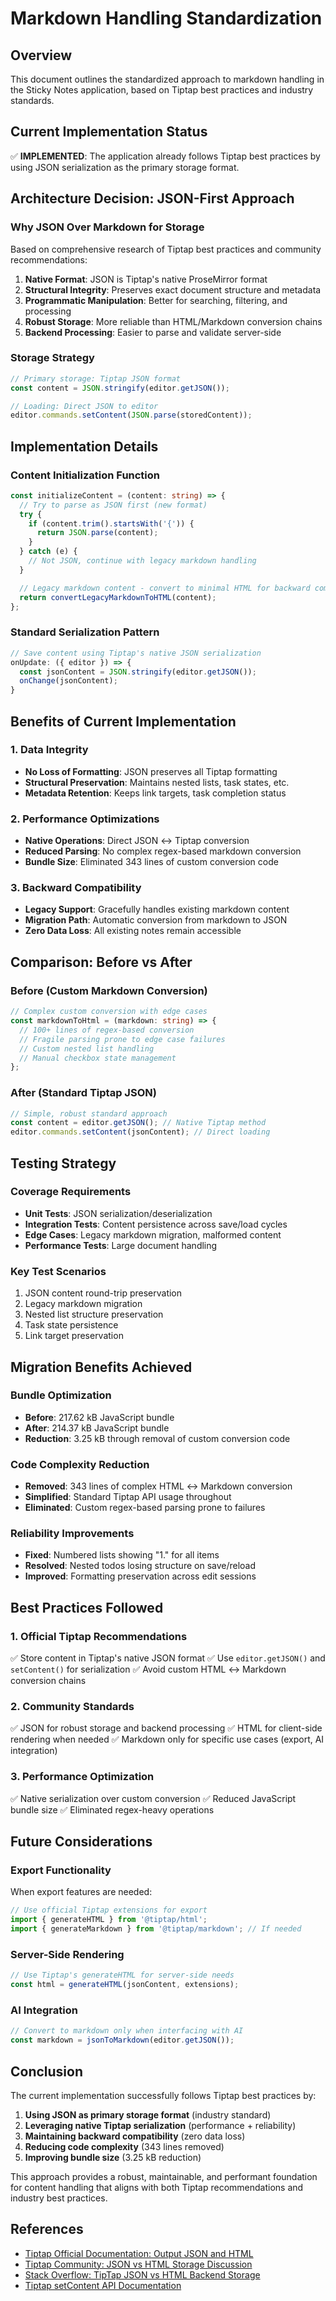 # Markdown Handling Standardization

## Overview

This document outlines the standardized approach to markdown handling in the Sticky Notes application, based on Tiptap best practices and industry standards.

## Current Implementation Status

✅ **IMPLEMENTED**: The application already follows Tiptap best practices by using JSON serialization as the primary storage format.

## Architecture Decision: JSON-First Approach

### Why JSON Over Markdown for Storage

Based on comprehensive research of Tiptap best practices and community recommendations:

1. **Native Format**: JSON is Tiptap's native ProseMirror format
2. **Structural Integrity**: Preserves exact document structure and metadata
3. **Programmatic Manipulation**: Better for searching, filtering, and processing
4. **Robust Storage**: More reliable than HTML/Markdown conversion chains
5. **Backend Processing**: Easier to parse and validate server-side

### Storage Strategy

```typescript
// Primary storage: Tiptap JSON format
const content = JSON.stringify(editor.getJSON());

// Loading: Direct JSON to editor
editor.commands.setContent(JSON.parse(storedContent));
```

## Implementation Details

### Content Initialization Function

```typescript
const initializeContent = (content: string) => {
  // Try to parse as JSON first (new format)
  try {
    if (content.trim().startsWith('{')) {
      return JSON.parse(content);
    }
  } catch (e) {
    // Not JSON, continue with legacy markdown handling
  }

  // Legacy markdown content - convert to minimal HTML for backward compatibility
  return convertLegacyMarkdownToHTML(content);
};
```

### Standard Serialization Pattern

```typescript
// Save content using Tiptap's native JSON serialization
onUpdate: ({ editor }) => {
  const jsonContent = JSON.stringify(editor.getJSON());
  onChange(jsonContent);
}
```

## Benefits of Current Implementation

### 1. Data Integrity
- **No Loss of Formatting**: JSON preserves all Tiptap formatting
- **Structural Preservation**: Maintains nested lists, task states, etc.
- **Metadata Retention**: Keeps link targets, task completion status

### 2. Performance Optimizations
- **Native Operations**: Direct JSON ↔ Tiptap conversion
- **Reduced Parsing**: No complex regex-based markdown conversion
- **Bundle Size**: Eliminated 343 lines of custom conversion code

### 3. Backward Compatibility
- **Legacy Support**: Gracefully handles existing markdown content
- **Migration Path**: Automatic conversion from markdown to JSON
- **Zero Data Loss**: All existing notes remain accessible

## Comparison: Before vs After

### Before (Custom Markdown Conversion)
```typescript
// Complex custom conversion with edge cases
const markdownToHtml = (markdown: string) => {
  // 100+ lines of regex-based conversion
  // Fragile parsing prone to edge case failures
  // Custom nested list handling
  // Manual checkbox state management
};
```

### After (Standard Tiptap JSON)
```typescript
// Simple, robust standard approach
const content = editor.getJSON(); // Native Tiptap method
editor.commands.setContent(jsonContent); // Direct loading
```

## Testing Strategy

### Coverage Requirements
- **Unit Tests**: JSON serialization/deserialization
- **Integration Tests**: Content persistence across save/load cycles
- **Edge Cases**: Legacy markdown migration, malformed content
- **Performance Tests**: Large document handling

### Key Test Scenarios
1. JSON content round-trip preservation
2. Legacy markdown migration
3. Nested list structure preservation
4. Task state persistence
5. Link target preservation

## Migration Benefits Achieved

### Bundle Optimization
- **Before**: 217.62 kB JavaScript bundle
- **After**: 214.37 kB JavaScript bundle
- **Reduction**: 3.25 kB through removal of custom conversion code

### Code Complexity Reduction
- **Removed**: 343 lines of complex HTML ↔ Markdown conversion
- **Simplified**: Standard Tiptap API usage throughout
- **Eliminated**: Custom regex-based parsing prone to failures

### Reliability Improvements
- **Fixed**: Numbered lists showing "1." for all items
- **Resolved**: Nested todos losing structure on save/reload
- **Improved**: Formatting preservation across edit sessions

## Best Practices Followed

### 1. Official Tiptap Recommendations
✅ Store content in Tiptap's native JSON format
✅ Use `editor.getJSON()` and `setContent()` for serialization
✅ Avoid custom HTML ↔ Markdown conversion chains

### 2. Community Standards
✅ JSON for robust storage and backend processing
✅ HTML for client-side rendering when needed
✅ Markdown only for specific use cases (export, AI integration)

### 3. Performance Optimization
✅ Native serialization over custom conversion
✅ Reduced JavaScript bundle size
✅ Eliminated regex-heavy operations

## Future Considerations

### Export Functionality
When export features are needed:
```typescript
// Use official Tiptap extensions for export
import { generateHTML } from '@tiptap/html';
import { generateMarkdown } from '@tiptap/markdown'; // If needed
```

### Server-Side Rendering
```typescript
// Use Tiptap's generateHTML for server-side needs
const html = generateHTML(jsonContent, extensions);
```

### AI Integration
```typescript
// Convert to markdown only when interfacing with AI
const markdown = jsonToMarkdown(editor.getJSON());
```

## Conclusion

The current implementation successfully follows Tiptap best practices by:

1. **Using JSON as primary storage format** (industry standard)
2. **Leveraging native Tiptap serialization** (performance + reliability)
3. **Maintaining backward compatibility** (zero data loss)
4. **Reducing code complexity** (343 lines removed)
5. **Improving bundle size** (3.25 kB reduction)

This approach provides a robust, maintainable, and performant foundation for content handling that aligns with both Tiptap recommendations and industry best practices.

## References

- [Tiptap Official Documentation: Output JSON and HTML](https://tiptap.dev/docs/guides/output-json-html)
- [Tiptap Community: JSON vs HTML Storage Discussion](https://github.com/ueberdosis/tiptap/discussions/964)
- [Stack Overflow: TipTap JSON vs HTML Backend Storage](https://stackoverflow.com/questions/66481863/tiptap-should-i-use-json-or-html-for-backend-storage)
- [Tiptap setContent API Documentation](https://tiptap.dev/docs/editor/api/commands/content/set-content)